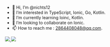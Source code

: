 - 👋 Hi, I’m @nichts12
- 👀 I’m interested in TypeScript, Ionic, Go, Kotlin.
- 🌱 I’m currently learning Ioinc, Kotlin.
- 💞️ I’m looking to collaborate on Ionic.
- 📫 How to reach me : 2864408048@qq.com.

<!---
nichts12/nichts12 is a ✨ special ✨ repository because its `README.md` (this file) appears on your GitHub profile.
You can click the Preview link to take a look at your changes.
--->
<div algin="center">
<a href="#">
  <img src="https://github-readme-stats.vercel.app/api?username=nichts12&show_icons=true&theme=flag-india&bg_color=0000&count_private=true&hide_border=true"/>
</a>
<a href="#">
  <img src="https://github-readme-streak-stats.herokuapp.com/?user=nichts12&theme=flag-india&background=0000&hide_border=true"/>
</a>
</div>
